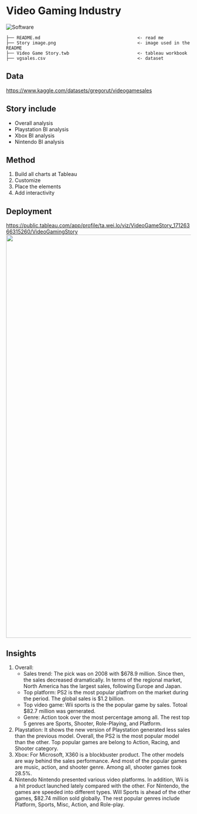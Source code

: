 # Video Gaming Industry 

![Software](https://img.shields.io/badge/%20Tableau-FFFFFF?style=for-the-badge&logo=Tableau&logoColor=0077B5)

```
├── README.md                                     <- read me
├── Story image.png                               <- image used in the README
├── Video Game Story.twb                          <- tableau workbook
├── vgsales.csv                                   <- dataset  
```

## Data 
https://www.kaggle.com/datasets/gregorut/videogamesales

## Story include
* Overall analysis
* Playstation BI analysis
* Xbox BI analysis
* Nintendo BI analysis

## Method
1. Build all charts at Tableau
2. Customize
3. Place the elements
4. Add interactivity

## Deployment
https://public.tableau.com/app/profile/ta.wei.lo/viz/VideoGameStory_17126366315260/VideoGamingStory
 <img src="https://github.com/Taweilo/video_sales/blob/main/Video%20Game%20Story.png" width="1100">

## Insights
1. Overall:
   - Sales trend: The pick was on 2008 with $678.9 million. Since then, the sales decreased dramatically. In terms of the regional market, North America has the largest sales, following Europe and Japan.
   - Top platform: PS2 is the most popular platfrom on the market during the period. The global sales is $1.2 billion.
   - Top video game: Wii sports is the the popular game by sales. Totoal $82.7 million was gernerated.
   - Genre: Action took over the most percentage among all. The rest top 5 genres are Sports, Shooter, Role-Playing, and Platform. 
3. Playstation:
   It shows the new version of Playstation generated less sales than the previous model. Overall, the PS2 is the most popular model than the other. Top popular games are belong to Action, Racing, and Shooter category. 
4. Xbox: 
   For Microsoft, X360 is a blockbuster product. The other models are way behind the sales performance. And most of the popular games are music, action, and shooter genre. Among all, shooter games took 28.5%. 
5. Nintendo
   Nintendo presented various video platforms. In addition, Wii is a hit product launched lately compared with the other. For Nintendo, the games are speeded into different types. Will Sports is ahead of the other games, $82.74 million sold globally. The rest popular genres include Platform, Sports, Misc, Action, and Role-play.
